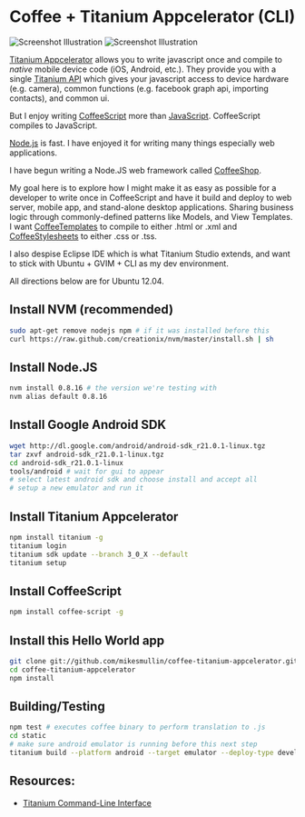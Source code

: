 # Coffee + Titanium Appcelerator (CLI)

![Screenshot Illustration](https://raw.github.com/mikesmullin/coffee-titanium-appcelerator/master/docs/IMG_27012013_184650.png)
![Screenshot Illustration](https://raw.github.com/mikesmullin/coffee-titanium-appcelerator/master/docs/Fdh9KSN.jpg)

[Titanium Appcelerator](http://www.appcelerator.com/) allows you to write javascript once and compile to _native_ mobile device code (iOS, Android, etc.).
They provide you with a single [Titanium API](http://docs.appcelerator.com/titanium/3.0/#!/api) which gives your javascript access to device hardware (e.g. camera), common functions (e.g. facebook graph api, importing contacts), and common ui.

But I enjoy writing [CoffeeScript](http://coffeescript.org/) more than [JavaScript](http://www.ecmascript.org/docs.php). CoffeeScript compiles to JavaScript.

[Node.js](http://nodejs.org/) is fast. I have enjoyed it for writing many things especially web applications.

I have begun writing a Node.JS web framework called [CoffeeShop](https://github.com/mikesmullin/coffee-shop).

My goal here is to explore how I might make it as easy as possible for
a developer to write once in CoffeeScript and have it build and deploy to web server, mobile app, and stand-alone desktop applications.
Sharing business logic through commonly-defined patterns like Models, and View Templates.
I want [CoffeeTemplates](https://github.com/mikesmullin/coffee-templates) to compile to either .html or .xml and [CoffeeStylesheets](https://github.com/mikesmullin/coffee-stylesheets) to either .css or .tss.

I also despise Eclipse IDE which is what Titanium Studio extends, and want to stick with Ubuntu + GVIM + CLI as my dev environment.

All directions below are for Ubuntu 12.04.

## Install NVM (recommended)
```bash
sudo apt-get remove nodejs npm # if it was installed before this
curl https://raw.github.com/creationix/nvm/master/install.sh | sh
```

## Install Node.JS
```bash
nvm install 0.8.16 # the version we're testing with
nvm alias default 0.8.16
```

## Install Google Android SDK
```bash
wget http://dl.google.com/android/android-sdk_r21.0.1-linux.tgz
tar zxvf android-sdk_r21.0.1-linux.tgz
cd android-sdk_r21.0.1-linux
tools/android # wait for gui to appear
# select latest android sdk and choose install and accept all
# setup a new emulator and run it
```

## Install Titanium Appcelerator
```bash
npm install titanium -g
titanium login
titanium sdk update --branch 3_0_X --default
titanium setup
```

## Install CoffeeScript
```bash
npm install coffee-script -g
```

## Install this Hello World app
```bash
git clone git://github.com/mikesmullin/coffee-titanium-appcelerator.git
cd coffee-titanium-appcelerator
npm install
```

## Building/Testing
```bash
npm test # executes coffee binary to perform translation to .js
cd static
# make sure android emulator is running before this next step
titanium build --platform android --target emulator --deploy-type development
```

## Resources:
* [Titanium Command-Line Interface](http://docs.appcelerator.com/titanium/3.0/#!/guide/Titanium_Command-Line_Interface_Reference-section-35619828_TitaniumCommand-LineInterfaceReference-Create)
